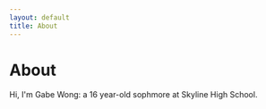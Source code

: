 ```yaml
---
layout: default
title: About
---
```

# About

Hi, I'm Gabe Wong: a 16 year-old sophmore at Skyline High School.

